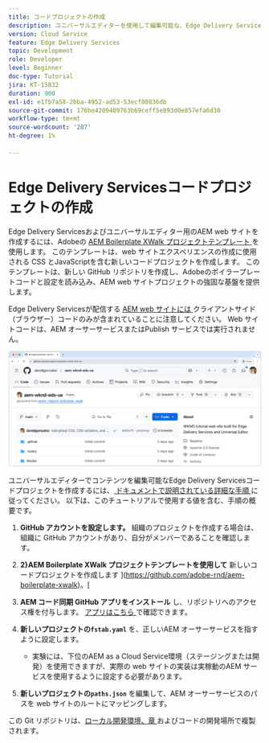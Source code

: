 ```yaml
---
title: コードプロジェクトの作成
description: ユニバーサルエディターを使用して編集可能な、Edge Delivery Services用のコードプロジェクトを作成します。
version: Cloud Service
feature: Edge Delivery Services
topic: Development
role: Developer
level: Beginner
doc-type: Tutorial
jira: KT-15832
duration: 900
exl-id: e1fb7a58-2bba-4952-ad53-53ecf80836db
source-git-commit: 176be4209409763b69ceff5e893d0e857efa6d30
workflow-type: tm+mt
source-wordcount: '287'
ht-degree: 1%

---
```


# Edge Delivery Servicesコードプロジェクトの作成

Edge Delivery Servicesおよびユニバーサルエディター用のAEM web サイトを作成するには、Adobeの [AEM Boilerplate XWalk プロジェクトテンプレート ](https://github.com/adobe-rnd/aem-boilerplate-xwalk) を使用します。 このテンプレートは、web サイトエクスペリエンスの作成に使用される CSS とJavaScriptを含む新しいコードプロジェクトを作成します。 このテンプレートは、新しい GitHub リポジトリを作成し、Adobeのボイラープレートコードと設定を読み込み、AEM web サイトプロジェクトの強固な基盤を提供します。

Edge Delivery Servicesが配信する [AEM web サイトには ](https://experienceleague.adobe.com/en/docs/experience-manager-learn/sites/edge-delivery-services/overview) クライアントサイド（ブラウザー）コードのみが含まれていることに注意してください。 Web サイトコードは、AEM オーサーサービスまたはPublish サービスでは実行されません。

![ 新規Edge Delivery Servicesプロジェクト ](./assets/1-new-project/new-project.png)

ユニバーサルエディターでコンテンツを編集可能なEdge Delivery Servicesコードプロジェクトを作成するには、[ ドキュメントで説明されている詳細な手順 ](https://experienceleague.adobe.com/en/docs/experience-manager-cloud-service/content/edge-delivery/wysiwyg-authoring/edge-dev-getting-started#create-github-project) に従ってください。  以下は、このチュートリアルで使用する値を含む、手順の概要です。

1. **GitHub アカウントを設定します。** 組織のプロジェクトを作成する場合は、組織に GitHub アカウントがあり、自分がメンバーであることを確認します。
2. **2}AEM Boilerplate XWalk プロジェクトテンプレートを使用して** 新しいコードプロジェクトを作成します ](https://github.com/adobe-rnd/aem-boilerplate-xwalk)。[
3. **AEM コード同期 GitHub アプリをインストール** し、リポジトリへのアクセス権を付与します。 [ アプリはこちら ](https://github.com/apps/aem-code-sync) で確認できます。
4. **新しいプロジェクトの`fstab.yaml`** を、正しいAEM オーサーサービスを指すように設定します。

   * 実験には、下位のAEM as a Cloud Service環境（ステージングまたは開発）を使用できますが、実際の web サイトの実装は実稼動のAEM サービスを使用するように設定する必要があります。

5. **新しいプロジェクトの`paths.json`** を編集して、AEM オーサーサービスのパスを web サイトのルートにマッピングします。

この Git リポジトリは、[ローカル開発環境、章 ](https://experienceleague.adobe.com/en/docs/experience-manager-learn/sites/edge-delivery-services/developing/universal-editor/3-local-development-environment) およびコードの開発場所で複製されます。
